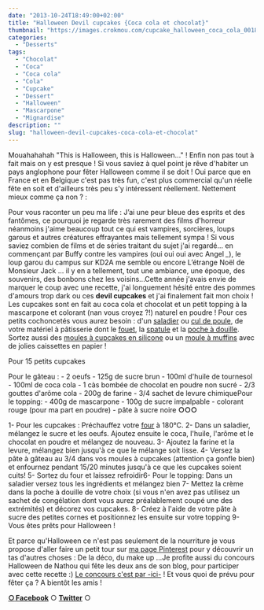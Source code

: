 ```yaml
---
date: "2013-10-24T18:49:00+02:00"
title: "Halloween Devil cupcakes {Coca cola et chocolat}"
thumbnail: "https://images.crokmou.com/cupcake_halloween_coca_cola_0018.jpg"
categories:
  - "Desserts"
tags:
  - "Chocolat"
  - "Coca"
  - "Coca cola"
  - "Cola"
  - "Cupcake"
  - "Dessert"
  - "Halloween"
  - "Mascarpone"
  - "Mignardise"
description: ""
slug: "halloween-devil-cupcakes-coca-cola-et-chocolat"
---
```


Mouahahahah "This is Halloween, this is Halloween..." ! Enfin non pas tout à fait mais on y est presque ! Si vous saviez à quel point je rêve d'habiter un pays anglophone pour fêter Halloween comme il se doit ! Oui parce que en France et en Belgique c'est pas très fun, c'est plus commercial qu'un réelle fête en soit et d'ailleurs très peu s'y intéressent réellement. Nettement mieux comme ça non ? :

Pour vous raconter un peu ma life : J’ai une peur bleue des esprits et des fantômes, ce pourquoi je regarde très rarement des films d'horreur néanmoins j'aime beaucoup tout ce qui est vampires, sorcières, loups garous et autres créatures effrayantes mais tellement sympa ! Si vous saviez combien de films et de séries traitant du sujet j'ai regardé... en commençant par Buffy contre les vampires (oui oui oui avec Angel *_*), le loup garou du campus sur KD2A me semble ou encore L’étrange Noël de Monsieur Jack ... il y en a tellement, tout une ambiance, une époque, des souvenirs, des bonbons chez les voisins...Cette année j'avais envie de marquer le coup avec une recette, j'ai longuement hésité entre des pommes d'amours trop dark ou ces **devil cupcakes** et j'ai finalement fait mon choix ! Les cupcakes sont en fait au coca cola et chocolat et un petit topping à la mascarpone et colorant (nan vous croyez ?!) naturel en poudre ! Pour ces petits cochoncetés vous aurez besoin : d'un [saladier](http://www.rueducommerce.fr/m/pl/malid:4769897) ou [cul de poule](http://www.rueducommerce.fr/m/pl/malid:48515370), de votre matériel à pâtisserie dont le [fouet](http://www.rueducommerce.fr/index/ustensile%20Fouet%20inox), la [spatule](http://www.rueducommerce.fr/m/pl/malid:48515367) et la [poche à douille](http://www.rueducommerce.fr/index/poche%20a%20douille). Sortez aussi des [moules à cupcakes en silicone](http://www.rueducommerce.fr/index/moule%20silicone) ou un [moule à muffins](http://www.rueducommerce.fr/index/moule%20a%20muffins) avec de jolies caissettes en papier !

Pour 15 petits cupcakes

Pour le gâteau : - 2 oeufs - 125g de sucre brun - 100ml d'huile de tournesol - 100ml de coca cola - 1 càs bombée de chocolat en poudre non sucré - 2/3 gouttes d'arôme cola - 200g de farine - 3/4 sachet de levure chimiquePour le topping: - 400g de mascarpone - 100g de sucre impalpable - colorant rouge (pour ma part en poudre) - pâte à sucre noire **○○○**

1- Pour les cupcakes : Préchauffez votre [four](http://www.rueducommerce.fr/m/pl/malid:9404136) à 180°C. 2- Dans un saladier, mélangez le sucre et les oeufs. Ajoutez ensuite le coca, l'huile, l'arôme et le chocolat en poudre et mélangez de nouveau. 3- Ajoutez la farine et la levure, mélangez bien jusqu'à ce que le mélange soit lisse. 4- Versez la pâte à gâteau au 3/4 dans vos moules à cupcakes (attention ça gonfle bien) et enfournez pendant 15/20 minutes jusqu'à ce que les cupcakes soient cuits! 5- Sortez du four et laissez refroidir6- Pour le topping: Dans un saladier versez tous les ingrédients et mélangez bien 7- Mettez la crème dans la poche à douille de votre choix (si vous n'en avez pas utilisez un sachet de congélation dont vous aurez préalablement coupé une des extrémités) et décorez vos cupcakes. 8- Créez à l'aide de votre pâte à sucre des petites cornes et positionnez les ensuite sur votre topping 9- Vous êtes prêts pour Halloween !

Et parce qu'Halloween ce n'est pas seulement de la nourriture je vous propose d'aller faire un petit tour sur [ma page Pinterest](http://www.pinterest.com/sblieux/halloween/) pour y découvrir un tas d'autres choses : De la déco, du make up ...Je profite aussi du concours Halloween de Nathou qui fête les deux ans de son blog, pour participer avec cette recette :) [Le concours c'est par -ici-](http://recettesdenathou.blogspot.be/2013/09/concours-halloween-pour-les-2-ans-de.html) ! Et vous quoi de prévu pour fêter ça ? A bientôt les amis !

[**○<span style="font-size: xx-small; margin: 0px; outline: 0px; padding: 0px;"><span style="font-family: Arial, Helvetica, sans-serif; margin: 0px; outline: 0px; padding: 0px;"> </span></span>Facebook**](https://www.facebook.com/pages/CroKMou/148093255259077) ○ [**Twitter**](https://twitter.com/Crokmou) ○